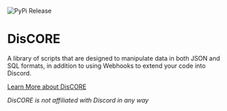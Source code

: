 ![PyPi Release](https://github.com/LDShadowLord/DisCORE/workflows/Upload%20Python%20Package/badge.svg)

# DisCORE
A library of scripts that are designed to manipulate data in both JSON and SQL formats, in addition to using Webhooks to extend your code into Discord.

[Learn More about DisCORE](https://github.com/LDShadowLord/DisCORE/blob/master/DisCORE/README.md)

_DisCORE is not affiliated with Discord in any way_
